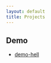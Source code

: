 ```yaml
---
layout: default
title: Projects
---
```


## Demo

- [demo-hell](http://github.com/bgzocg/demo-hell/)

